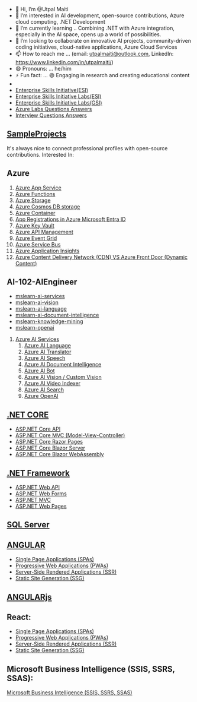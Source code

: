 - 👋 Hi, I’m @Utpal Maiti
- 👀 I’m interested in AI development, open-source contributions, Azure cloud computing, .NET Development
- 🌱 I’m currently learning .. Combining .NET with Azure integration, especially in the AI space, opens up a world of possibilities.
- 💞️ I’m looking to collaborate on innovative AI projects, community-driven coding initiatives, cloud-native applications, Azure Cloud Services
- 📫 How to reach me ... (email: utpalmaiti@outlook.com, LinkedIn: https://www.linkedin.com/in/utpalmaiti/)
- 😄 Pronouns: ... he/him
- ⚡ Fun fact: ... 😄 Engaging in research and creating educational content
-
- [Enterprise Skills Initiative(ESI)](https://esi.microsoft.com/)
- [Enterprise Skills Initiative Labs(ESI)](https://esi.learnondemand.net/)
- [Enterprise Skills Initiative Labs(GSI)](https://gsi.learnondemand.net/)
- [Azure Labs Questions Answers](https://github.com/utpal-maiti/utpal-maiti/tree/main/Azure%20Labs)
- [Interview Questions Answers](https://github.com/utpal-maiti/utpal-maiti/tree/main/InterviewQuestionsAnswers)

## [SampleProjects](https://github.com/utpal-maiti/SampleProjects/)

It's always nice to connect professional profiles with open-source contributions.
Interested In:

## Azure

1. [Azure App Service](https://github.com/utpal-maiti/Azure_App_Service/)
2. [Azure Functions](https://github.com/utpal-maiti/Azure_Functions_App/)
3. [Azure Storage](https://github.com/utpal-maiti/Azure_Storage/)
4. [Azure Cosmos DB storage](https://github.com/utpal-maiti/Azure_Cosmos_DB/)
5. [Azure Container](https://github.com/utpal-maiti/Azure_Container_Apps/)
6. [App Registrations in Azure Microsoft Entra ID](https://github.com/utpal-maiti/Azure_App_registrations-/)
7. [Azure Key Vault](https://github.com/utpal-maiti/Azure_Key_Vault/)
8. [Azure API Management](https://github.com/utpal-maiti/Azure_API_Management)
9. [Azure Event Grid](https://github.com/utpal-maiti/Azure_Event_Grid)
10. [Azure Service Bus](https://github.com/utpal-maiti/Azure_Service_Bus)
11. [Azure Application Insights](https://github.com/utpal-maiti/Azure_Application_Insights)
12. [Azure Content Delivery Network (CDN) VS Azure Front Door (Dynamic Content)](https://github.com/utpal-maiti/Azure_Content_Delivery_Network)

## AI-102-AIEngineer

- [mslearn-ai-services](https://github.com/utpal-maiti/mslearn-ai-services)
- [mslearn-ai-vision](https://github.com/utpal-maiti/mslearn-ai-vision)
- [mslearn-ai-language](https://github.com/utpal-maiti/mslearn-ai-language)
- [mslearn-ai-document-intelligence](https://github.com/utpal-maiti/mslearn-ai-document-intelligence)
- [mslearn-knowledge-mining](https://github.com/utpal-maiti/mslearn-knowledge-mining)
- [mslearn-openai](https://github.com/utpal-maiti/mslearn-openai)

1. [Azure AI Services](https://github.com/utpal-maiti/Azure_AI_Services)
   1. [Azure AI Language](./)
   2. [Azure AI Translator](./)
   3. [Azure AI Speech](./)
   4. [Azure Al Document Intelligence](./)
   5. [Azure Al Bot](./)
   6. [Azure Al Vision / Custom Vision](./)
   7. [Azure AI Video Indexer](./)
   8. [Azure AI Search](./)
   9. [Azure OpenAl](./)

## [.NET CORE](https://github.com/utpal-maiti/DOTNET_CORE/)

- [ASP.NET Core API](https://github.com/utpal-maiti/DOTNET_CORE/MVC/)
- [ASP.NET Core MVC (Model-View-Controller)](https://github.com/utpal-maiti/DOTNET_CORE/MVC/)
- [ASP.NET Core Razor Pages](https://github.com/utpal-maiti/DOTNET_CORE/MVC/)
- [ASP.NET Core Blazor Server](https://github.com/utpal-maiti/DOTNET_CORE/MVC/)
- [ASP.NET Core Blazor WebAssembly](https://github.com/utpal-maiti/DOTNET_CORE/MVC/)

## [.NET Framework](https://github.com/utpal-maiti/DOTNET_Framework/)

- [ASP.NET Web API](https://github.com/utpal-maiti/DOTNET_CORE/MVC/)
- [ASP.NET Web Forms](https://github.com/utpal-maiti/DOTNET_CORE/MVC/)
- [ASP.NET MVC](https://github.com/utpal-maiti/DOTNET_CORE/MVC/)
- [ASP.NET Web Pages](https://github.com/utpal-maiti/DOTNET_CORE/MVC/)

## [SQL Server](https://github.com/utpal-maiti/SQLServer/)

## [ANGULAR](./InterviewQuestionsAnswers/ANGUALR)

- [Single Page Applications (SPAs)](/InterviewQuestionsAnswers/ANGULAR/)
- [Progressive Web Applications (PWAs)](/InterviewQuestionsAnswers/ANGULAR/)
- [Server-Side Rendered Applications (SSR)](/InterviewQuestionsAnswers/ANGULAR/)
- [Static Site Generation (SSG)](/InterviewQuestionsAnswers/ANGULAR/)

## [ANGULARjs](/InterviewQuestionsAnswers/ANGULARjs/)

## React:

- [Single Page Applications (SPAs)](/InterviewQuestionsAnswers/React/)
- [Progressive Web Applications (PWAs)](/InterviewQuestionsAnswers/React/)
- [Server-Side Rendered Applications (SSR)](/InterviewQuestionsAnswers/React/)
- [Static Site Generation (SSG)](/InterviewQuestionsAnswers/React/)

## Microsoft Business Intelligence (SSIS, SSRS, SSAS):

[Microsoft Business Intelligence (SSIS, SSRS, SSAS)](https://github.com/utpal-maiti/)
